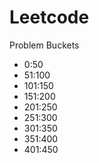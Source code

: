 # Leetcode

Problem Buckets
- 0:50
- 51:100
- 101:150
- 151:200
- 201:250
- 251:300
- 301:350
- 351:400
- 401:450
